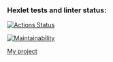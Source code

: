 ### Hexlet tests and linter status:
[![Actions Status](https://github.com/Asgef/python-project-83/actions/workflows/hexlet-check.yml/badge.svg)](https://github.com/Asgef/python-project-83/actions)


[![Maintainability](https://api.codeclimate.com/v1/badges/243c8fb73479ed6d03a3/maintainability)](https://codeclimate.com/github/Asgef/python-project-83/maintainability)


[My project](https://python-project-83-1-5pft.onrender.com)
